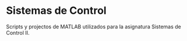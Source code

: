 # Sistemas de Control
Scripts y projectos de MATLAB utilizados para la asignatura Sistemas de Control II.
